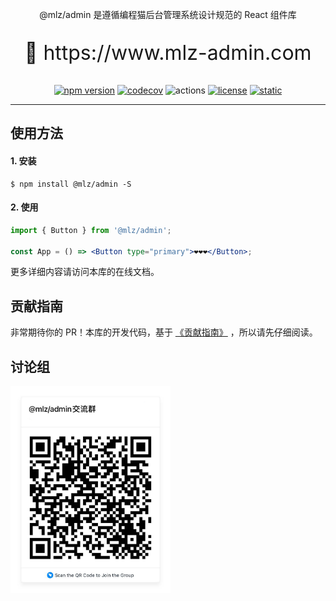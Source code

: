 <p align="center">
@mlz/admin 是遵循编程猫后台管理系统设计规范的 React 组件库
</p>
<p align="center" style="font-size: 32px">
🌈 https://www.mlz-admin.com
</p>
<div align="center">

[![npm version](https://img.shields.io/npm/v/@mlz/admin?color=lightblue&label=%40mlz%2Fadmin)](https://github.com/juicecube/mlz-admin) [![codecov](https://codecov.io/gh/juicecube/mlz-admin/branch/master/graph/badge.svg?token=ZNPL3AMQ7Z)](https://app.codecov.io/gh/juicecube/mlz-admin/) ![actions](https://github.com/juicecube/mlz-admin/workflows/checkers/badge.svg) [![license](https://img.shields.io/badge/license-MIT-green.svg?color=lightblue)](https://github.com/juicecube/mlz-admin/blob/master/CONTRIBUTING.md) [![static](https://img.shields.io/npm/dm/@mlz/admin?label=downloads&color=lightblue)](https://www.npmjs.com/package/@mlz/admin)

</div>

---

## 使用方法

#### 1. 安装

```shell
$ npm install @mlz/admin -S
```

#### 2. 使用

```jsx
import { Button } from '@mlz/admin';

const App = () => <Button type="primary">❤️❤️❤️</Button>;
```

更多详细内容请访问本库的在线文档。

## 贡献指南

非常期待你的 PR！本库的开发代码，基于 [《贡献指南》](https://github.com/juicecube/mlz-admin/blob/master/CONTRIBUTING.md) ，所以请先仔细阅读。

## 讨论组

<img src="https://raw.githubusercontent.com/milobluebell/imgs-repo/master/WechatIMG9.jpeg" width="256" alt="Dingtalk Qrcode"/>
